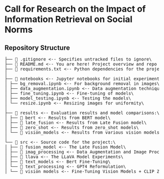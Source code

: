 # Call for Research on the Impact of Information Retrieval on Social Norms

## Repository Structure
<pre>
├── 📃 .gitignore <-- Specifies untracked files to ignore\
├── 📃 README.md <-- You are here! Project overview and repo structure\
├── 📃 requirements.txt <-- Python dependencies for the project\
│
├── 📁 notebooks <-- Jupyter notebooks for initial experiments:\
│ ├── bg_removal.ipynb <-- For background removal in images\
│ ├── data_augmentation.ipynb <-- Data augmentation techniques\
│ ├── fine_tuning.ipynb <-- Fine-tuning of models\
│ ├── model_testing.ipynb <-- Testing the models\
│ └── resize.ipynb <-- Resizing images for uniformity\
│
├── 📁 results <-- Evaluation results and model comparisons:\
│ ├── 📁 bert <-- Results from BERT model\
│ ├── 📁 late_fusion <-- Results from Late Fusion model\
│ ├── 📁 zero_shot <-- Results from zero_shot models\
│ └── 📁 vision_models <-- Results from various vision models\
│
└── 📁 src <-- Source code for the project:\
│ ├── 📁 fusion_model <-- The Late Fusion Model\
│ ├── 📁 imag_processing <-- Data Augmentation and Image Processing\
│ ├── 📁 llava <-- The LLaVA Model Experiments\
│ ├── 📁 text_models <-- Bert Fine-Tuning\
│ └── 📁 text_processing <-- GPT4 Reformulation\
│ └── 📁 vision_models <-- Fine-Tuning Vision Models + CLIP Zero-Shot\
</pre>

